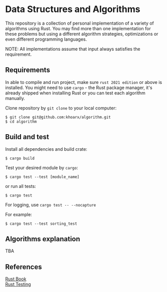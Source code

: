 # Data Structures and Algorithms
This repository is a collection of personal implementation of a variety of algorithms using Rust. You may find more than one implementation for these problems but using a different algorithm strategies, optimizations or even different programming languages.

NOTE: All implementations assume that input always satisfies the requirement.

## Requirements
In able to compile and run project, make sure `rust 2021 edition` or above is installed.
You might need to use `cargo` - the Rust package manager, it's already shipped when installing Rust or you can test each algorithm manually.

Clone repository by `git clone` to your local computer:
```shell script
$ git clone git@github.com:khoarx/algorithm.git
$ cd algorithm
```

## Build and test
Install all dependencies and build crate:
```shell script
$ cargo build
```
Test your desired module by `cargo`:
```shell script
$ cargo test --test [module_name]
```
or run all tests:
```shell script
$ cargo test
```
For logging, use `cargo test -- --nocapture`

For example:
```shell script
$ cargo test --test sorting_test
```

## Algorithms explanation
TBA

## References
[Rust Book](https://doc.rust-lang.org/book) \
[Rust Testing](https://doc.rust-lang.org/rust-by-example/testing/unit_testing.html)
